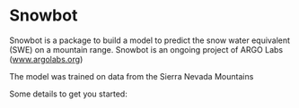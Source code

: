 # Snowbot

Snowbot is a package to build a model to predict the snow water equivalent (SWE) on a mountain range. Snowbot is an ongoing project of ARGO Labs (www.argolabs.org)

The model was trained on data from the Sierra Nevada Mountains

Some details to get you started:

